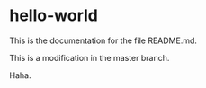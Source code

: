 # hello-world
This is the documentation for the file README.md.

This is a modification in the master branch.

Haha.

